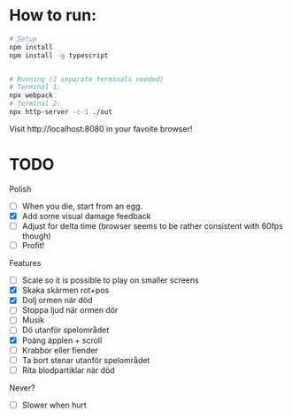 


# How to run:
```sh
# Setup
npm install
npm install -g typescript


# Running (2 separate terminals needed)
# Terminal 1:
npx webpack
# Terminal 2:
npx http-server -c-1 ./out
```

Visit http://localhost:8080 in your favoite browser!

# TODO

Polish
- [ ] When you die, start from an egg.
- [x] Add some visual damage feedback
- [ ] Adjust for delta time (browser seems to be rather consistent with 60fps though)
- [ ] Profit!

Features
- [ ] Scale so it is possible to play on smaller screens
- [x] Skaka skärmen rot+pos
- [x] Dolj ormen när död
- [ ] Stoppa ljud när ormen dör
- [ ] Musik
- [ ] Dö utanför spelområdet
- [x] Poäng äpplen + scroll
- [ ] Krabbor eller fiender
- [ ] Ta bort stenar utanför spelområdet
- [ ] Rita blodpartiklar när död

Never?
- [ ] Slower when hurt